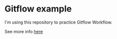 # Gitflow example

I'm using this repository to practice Gitflow Workflow.

See more info [here](https://www.atlassian.com/git/tutorials/comparing-workflows/gitflow-workflow)